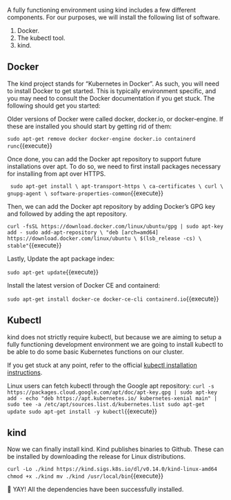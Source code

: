 A fully functioning environment using kind includes a few different components. For our purposes, we will install the following list of software.

1. Docker.
2. The kubectl tool.
3. kind.

## Docker

The kind project stands for “Kubernetes in Docker”. As such, you will need to install Docker to get started. This is typically environment specific, and you may need to consult the Docker documentation if you get stuck. The following should get you started:

Older versions of Docker were called docker, docker.io, or docker-engine. If these are installed you should start by getting rid of them:

 `sudo apt-get remove docker docker-engine docker.io containerd runc`{{execute}}

Once done, you can add the Docker apt repository to support future installations over apt. To do so, we need to first install packages necessary for installing from apt over HTTPS.

` sudo apt-get install \
    apt-transport-https \
    ca-certificates \
    curl \
    gnupg-agent \
    software-properties-common`{{execute}}

Then, we can add the Docker apt repository by adding Docker’s GPG key and followed by adding the apt repository.

`curl -fsSL https://download.docker.com/linux/ubuntu/gpg | sudo apt-key add -
 sudo add-apt-repository \
   "deb [arch=amd64] https://download.docker.com/linux/ubuntu \
   $(lsb_release -cs) \
   stable"`{{execute}}

Lastly, Update the apt package index:

`sudo apt-get update`{{execute}}

Install the latest version of Docker CE and containerd:

`sudo apt-get install docker-ce docker-ce-cli containerd.io`{{execute}}

## Kubectl

kind does not strictly require kubectl, but because we are aiming to setup a fully functioning development environment we are going to install kubectl to be able to do some basic Kubernetes functions on our cluster.

If you get stuck at any point, refer to the official [kubectl installation instructions](https://kubernetes.io/docs/tasks/tools/).

Linux users can fetch kubectl through the Google apt repository:
`curl -s https://packages.cloud.google.com/apt/doc/apt-key.gpg | sudo apt-key add -
echo "deb https://apt.kubernetes.io/ kubernetes-xenial main" | sudo tee -a /etc/apt/sources.list.d/kubernetes.list
sudo apt-get update
sudo apt-get install -y kubectl`{{execute}}

## kind

Now we can finally install kind. Kind publishes binaries to Github. These can be installed by downloading the release for Linux distributions.

`curl -Lo ./kind https://kind.sigs.k8s.io/dl/v0.14.0/kind-linux-amd64
 chmod +x ./kind
 mv ./kind /usr/local/bin`{{execute}}

🎉 YAY! All the dependencies have been successfully installed.
